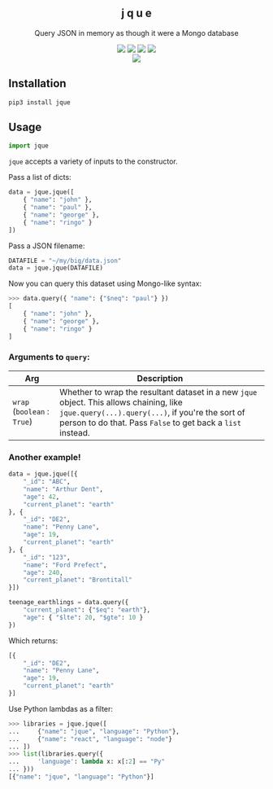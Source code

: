 <h2 align=center>j q u e</h2>
<p align=center>Query JSON in memory as though it were a Mongo database</p>
<p align=center><a href="https://pypi.org/project/jque/"><img src="https://img.shields.io/pypi/v/jque.svg?style=for-the-badge" /></a> <a href="https://circleci.com/gh/j6k4m8/jque"><img src="https://img.shields.io/circleci/project/github/RedSparr0w/node-csgo-parser.svg?style=for-the-badge" /></a> <img src="https://img.shields.io/badge/pretty_dope-%F0%9F%A4%99-blue.svg?style=for-the-badge" /> <img src="https://img.shields.io/github/license/j6k4m8/jque.svg?style=for-the-badge" /><a href="https://codecov.io/gh/j6k4m8/jque">
  <br />
  <img src="https://codecov.io/gh/j6k4m8/jque/branch/master/graph/badge.svg?style=for-the-badge" />
</a></p>

## Installation

```shell
pip3 install jque
```

## Usage

```python
import jque
```

`jque` accepts a variety of inputs to the constructor.

Pass a list of dicts:
```python
data = jque.jque([
    { "name": "john" }, 
    { "name": "paul" }, 
    { "name": "george" }, 
    { "name": "ringo" }
])
```

Pass a JSON filename:
```python
DATAFILE = "~/my/big/data.json"
data = jque.jque(DATAFILE)
```

Now you can query this dataset using Mongo-like syntax:

```python
>>> data.query({ "name": {"$neq": "paul"} })
[
    { "name": "john" },
    { "name": "george" }, 
    { "name": "ringo" }
]
```

### Arguments to `query`:

| Arg | Description |
|-----|-------------|
| `wrap` (`boolean` : `True`) | Whether to wrap the resultant dataset in a new `jque` object. This allows chaining, like `jque.query(...).query(...)`, if you're the sort of person to do that. Pass `False` to get back a `list` instead. |


### Another example!

```python
data = jque.jque([{
    "_id": "ABC",
    "name": "Arthur Dent",
    "age": 42,
    "current_planet": "earth"
}, {
    "_id": "DE2",
    "name": "Penny Lane",
    "age": 19,
    "current_planet": "earth"
}, {
    "_id": "123",
    "name": "Ford Prefect",
    "age": 240,
    "current_planet": "Brontitall"
}])
```

```python
teenage_earthlings = data.query({
    "current_planet": {"$eq": "earth"},
    "age": { "$lte": 20, "$gte": 10 }
})
```

Which returns:

```python
[{
    "_id": "DE2",
    "name": "Penny Lane",
    "age": 19,
    "current_planet": "earth"
}]
```


Use Python lambdas as a filter:

```python
>>> libraries = jque.jque([
...     {"name": "jque", "language": "Python"}, 
...     {"name": "react", "language": "node"}
... ])
>>> list(libraries.query({
...     'language': lambda x: x[:2] == "Py"
... }))
[{"name": "jque", "language": "Python"}]
```

